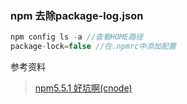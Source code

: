 ### npm 去除package-log.json

```c
npm config ls -a //查看HOME路径
package-lock=false //在.npmrc中添加配置
```

参考资料
    
>  [npm5.5.1 好坑啊(cnode)](http://cnodejs.org/topic/5a0dc8ab90ae280d6735f210)